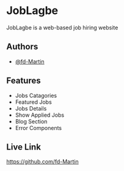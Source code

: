 # JobLagbe

JobLagbe is a web-based  job hiring website

## Authors

- [@fd-Martin](https://github.com/fd-Martin)

## Features


- Jobs Catagories
- Featured Jobs
- Jobs Details
- Show Applied Jobs
- Blog Section
- Error Components


## Live Link

https://github.com/fd-Martin

